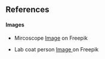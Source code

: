## References




#### Images
-  Mircoscope <a href="https://www.freepik.com/free-vector/isolated-microscope-cartoon-design_26162355.htm#query=microscope&position=13&from_view=keyword&track=sph&uuid=6532ee0d-59fa-46de-933f-8b2b2a75c4d7">Image</a> on Freepik

- Lab coat person <a href="https://www.freepik.com/free-vector/girl-lab-gown-white_6822427.htm#fromView=search&page=2&position=0&uuid=8e2004d4-ecf0-44d0-9502-344cb12fbfa8">Image </a> on Freepik



